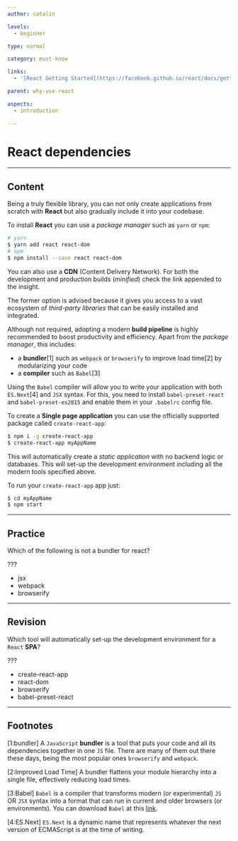 ```yaml
---
author: catalin

levels:
  - beginner

type: normal

category: must-know

links:
  - '[React Getting Started](https://facebook.github.io/react/docs/getting-started.html){website}'

parent: why-use-react

aspects:
  - introduction

---
```

# React dependencies

---
## Content

Being a truly flexible library, you can not only create applications from scratch with **React** but also gradually include it into your codebase.

To install **React** you can use a *package manager* such as `yarn` or `npm`:

```bash
# yarn
$ yarn add react react-dom
# npm
$ npm install --save react react-dom
```

You can also use a **CDN** (Content Delivery Network). For both the development and production builds (*minified*) check the link appended to the insight.

The former option is advised because it gives you access to a vast ecosystem of *third-party libraries* that can be easily installed and integrated.

Although not required, adopting a modern **build pipeline** is highly recommended to boost productivity and efficiency. Apart from the *package manager*, this includes:

- a **bundler**[1] such as `webpack` or `browserify` to improve load time[2] by modularizing your code
- a **compiler** such as `Babel`[3]

Using the `Babel` compiler will allow you to write your application with both `ES.Next`[4] and `JSX` syntax. For this, you need to install `babel-preset-react` and `babel-preset-es2015` and enable them in your `.babelrc` config file.

To create a **Single page application** you can use the officially supported package called `create-react-app`:

```bash
$ npm i -g create-react-app
$ create-react-app myAppName
```

This will automatically create a *static application* with no backend logic or databases. This will set-up the development environment including all the modern tools specified above.

To run your `create-react-app` app just:

```bash
$ cd myAppName
$ npm start
```

---
## Practice

Which of the following is not a bundler for react?

???

* jsx
* webpack
* browserify

---
## Revision

Which tool will automatically set-up the development environment for a `React` **SPA**?

???

* create-react-app
* react-dom
* browserify
* babel-preset-react

---
## Footnotes

[1:bundler]
A `JavaScript` **bundler** is a tool that puts your code and all its dependencies together in one `JS` file. There are many of them out there these days, being the most popular ones `browserify` and `webpack`.

[2:Improved Load Time]
A bundler flattens your module hierarchy into a single file, effectively reducing load times.

[3:Babel]
`Babel` is a compiler that transforms modern (or experimental) `JS` OR `JSX` syntax into a format that can run in current and older browsers (or environments).  You can download `Babel` at this [link](https://babeljs.io/).

[4:ES.Next]
`ES.Next` is a dynamic name that represents whatever the next version of ECMAScript is at the time of writing.
